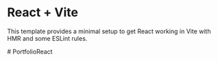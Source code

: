 # React + Vite

This template provides a minimal setup to get React working in Vite with HMR and some ESLint rules.

#   P o r t f o l i o R e a c t  
 